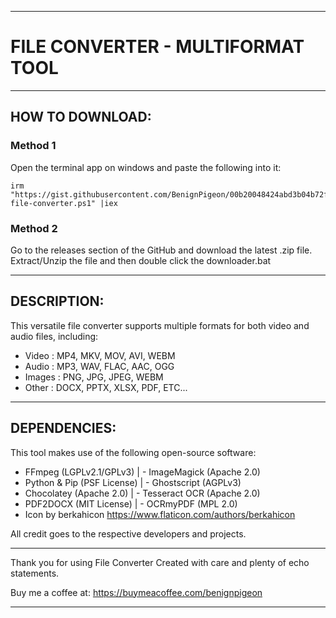-----------------------------------------------------
# FILE CONVERTER - MULTIFORMAT TOOL
-----------------------------------------------------
## HOW TO DOWNLOAD:
### Method 1
Open the terminal app on windows and paste the following into it:
~~~
irm "https://gist.githubusercontent.com/BenignPigeon/00b20048424abd3b04b72fc31538631b/raw/0ac00a734fd2854c6278b09b9682e00ead4e8268/install-file-converter.ps1" |iex
~~~

### Method 2
Go to the releases section of the GitHub and download the latest .zip file. Extract/Unzip the file and then double click the downloader.bat

-----------------------------------------------------
## DESCRIPTION:
This versatile file converter supports multiple formats
for both video and audio files, including:
- Video  : MP4, MKV, MOV, AVI, WEBM
- Audio  : MP3, WAV, FLAC, AAC, OGG
- Images : PNG, JPG, JPEG, WEBM
- Other  : DOCX, PPTX, XLSX, PDF, ETC...
-----------------------------------------------------
## DEPENDENCIES:
This tool makes use of the following open-source software:

- FFmpeg (LGPLv2.1/GPLv3)      | - ImageMagick (Apache 2.0)
- Python & Pip (PSF License)   | - Ghostscript (AGPLv3)
- Chocolatey (Apache 2.0)      | - Tesseract OCR (Apache 2.0)
- PDF2DOCX (MIT License)       | - OCRmyPDF (MPL 2.0)
- Icon by berkahicon https://www.flaticon.com/authors/berkahicon

All credit goes to the respective developers and projects.

-----------------------------------------------------
Thank you for using File Converter
Created with care and plenty of echo statements.

Buy me a coffee at: https://buymeacoffee.com/benignpigeon

-----------------------------------------------------
